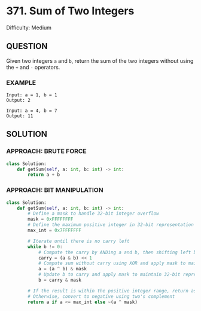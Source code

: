 # 371. Sum of Two Integers
Difficulty: Medium

## QUESTION

Given two integers `a` and `b`, return the sum of the two integers without using the `+` and `-` operators.

### EXAMPLE

```
Input: a = 1, b = 1
Output: 2
```

```
Input: a = 4, b = 7
Output: 11
```

## SOLUTION


### APPROACH: BRUTE FORCE

```python
class Solution:
    def getSum(self, a: int, b: int) -> int:
        return a + b
```

### APPROACH: BIT MANIPULATION

```python
class Solution:
    def getSum(self, a: int, b: int) -> int:
        # Define a mask to handle 32-bit integer overflow
        mask = 0xFFFFFFFF
        # Define the maximum positive integer in 32-bit representation
        max_int = 0x7FFFFFFF

        # Iterate until there is no carry left
        while b != 0:
            # Compute the carry by ANDing a and b, then shifting left by 1
            carry = (a & b) << 1
            # Compute sum without carry using XOR and apply mask to maintain 32-bit representation
            a = (a ^ b) & mask
            # Update b to carry and apply mask to maintain 32-bit representation
            b = carry & mask

        # If the result is within the positive integer range, return as is
        # Otherwise, convert to negative using two's complement
        return a if a <= max_int else ~(a ^ mask)
```
